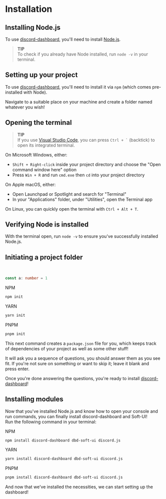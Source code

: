 # Installation
## Installing Node.js
To use [discord-dashboard](https://npmjs.com/packages/discord-dashboard), you'll need to install [Node.js](https://nodejs.org/).

> **TIP**<br>
> To check if you already have Node installed, run `node -v` in your terminal.

## Setting up your project
To use [discord-dashboard](https://npmjs.com/packages/discord-dashboard), you'll need to install it via `npm` (which comes pre-installed with Node).

Navigate to a suitable place on your machine and create a folder named whatever you wish!

## Opening the terminal
> **TIP**<br>
> If you use [Visual Studio Code](https://code.visualstudio.com/), you can press <code>Ctrl + `</code> (backtick) to open its integrated terminal.

On Microsoft Windows, either:
- `Shift + Right-click` inside your project directory and choose the "Open command window here" option
- Press `Win + R` and run `cmd.exe` then `cd` into your project directory

On Apple macOS, either:
- Open Launchpad or Spotlight and search for "Terminal"
- In your "Applications" folder, under "Utilities", open the Terminal app

On Linux, you can quickly open the terminal with `Ctrl + Alt + T`.

## Verifying Node is installed
With the terminal open, run `node -v` to ensure you've successfully installed Node.js.

## Initiating a project folder

<br>

```ts [TypeScript]
const a: number = 1
```

NPM
```bash
npm init
```

YARN
```bash
yarn init
```

PNPM
```bash
pnpm init
```
This next command creates a `package.json` file for you, which keeps track of dependencies of your project as well as some other stuff!

It will ask you a sequence of questions, you should answer them as you see fit. If you're not sure on something or want to skip it; leave it blank and press enter.

Once you're done answering the questions, you're ready to install [discord-dashboard](https://npmjs.com/packages/discord-dashboard)!

## Installing modules
Now that you've installed Node.js and know how to open your console and run commands, you can finally install discord-dashboard and Soft-UI!<br>
Run the following command in your terminal:

NPM
```bash
npm install discord-dashboard dbd-soft-ui discord.js
```

YARN
```bash
yarn install discord-dashboard dbd-soft-ui discord.js
```

PNPM
```bash
pnpm install discord-dashboard dbd-soft-ui discord.js
```
And now that we've installed the necessities, we can start setting up the dashboard!